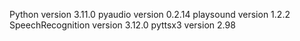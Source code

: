 Python version 3.11.0
pyaudio version 0.2.14
playsound version 1.2.2
SpeechRecognition version 3.12.0
pyttsx3 version 2.98

